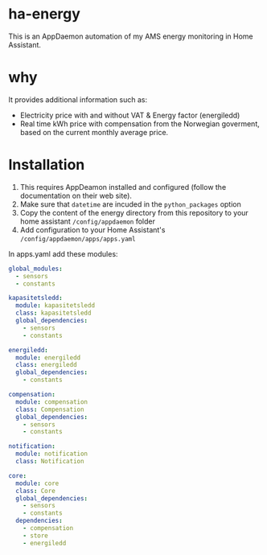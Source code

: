 # ha-energy
This is an AppDaemon automation of my AMS energy monitoring in Home Assistant. 

# why
It provides additional information such as:
- Electricity price with and without VAT & Energy factor (energiledd)
- Real time kWh price with compensation from the Norwegian goverment, based on the current monthly average price.


# Installation

1. This requires AppDeamon installed and configured (follow the documentation on their web site).
2. Make sure that `datetime` are incuded in the `python_packages` option
3. Copy the content of the energy directory from this repository to your home assistant `/config/appdaemon` folder
4. Add configuration to your Home Assistant's `/config/appdaemon/apps/apps.yaml`


In apps.yaml add these modules:

```yaml
global_modules:
  - sensors
  - constants

kapasitetsledd:
  module: kapasitetsledd
  class: kapasitetsledd
  global_dependencies:
    - sensors
    - constants

energiledd:
  module: energiledd
  class: energiledd
  global_dependencies:
    - constants

compensation:
  module: compensation
  class: Compensation
  global_dependencies:
    - sensors
    - constants

notification:
  module: notification
  class: Notification

core:
  module: core
  class: Core
  global_dependencies:
    - sensors
    - constants
  dependencies:
    - compensation
    - store
    - energiledd
```
